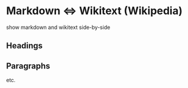 # Markdown <=> Wikitext (Wikipedia) 

show markdown and wikitext side-by-side

## Headings

## Paragraphs

etc.
